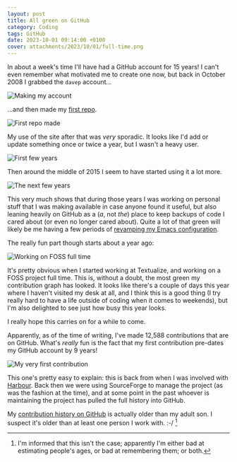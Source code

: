 ```yaml
---
layout: post
title: All green on GitHub
category: Coding
tags: GitHub
date: 2023-10-01 09:14:00 +0100
cover: attachments/2023/10/01/full-time.png
---
```


In about a week's time I'll have had a GitHub account for 15 years! I can't
even remember what motivated me to create one now, but back in October 2008
I grabbed the `davep` account...

![Making my account](/attachments/2023/10/01/account-made.png#centre)

...and then made my [first repo](https://github.com/davep/dict.rb).

![First repo made](/attachments/2023/10/01/first-repo.png#centre)

My use of the site after that was *very* sporadic. It looks like I'd add or
update something once or twice a year, but I wasn't a heavy user.

![First few years](/attachments/2023/10/01/first-few-years.png#centre)

Then around the middle of 2015 I seem to have started using it a lot more.

![The next few years](/attachments/2023/10/01/next-few-years.png#centre)

This very much shows that during those years I was working on personal stuff
that I was making available in case anyone found it useful, but also leaning
heavily on GitHub as a (*a*, not *the*) place to keep backups of code I
cared about (or even no longer cared about). Quite a lot of that green will
likely be me having a few periods of [revamping my Emacs
configuration](/category/emacs.html).

The really fun part though starts about a year ago:

![Working on FOSS full time](/attachments/2023/10/01/full-time.png#centre)

It's pretty obvious when I started working at Textualize, and working on a
FOSS project full time. This is, without a doubt, the most green my
contribution graph has looked. It looks like there's a couple of days this
year where I haven't visited my desk at all, and I think this is a good
thing (I try really hard to have a life outside of coding when it comes to
weekends), but I'm also delighted to see just how busy this year looks.

I really hope this carries on for a while to come.

Apparently, as of the time of writing, I've made 12,588 contributions that
are on GitHub. What's *really* fun is the fact that my first contribution
pre-dates my GitHub account by 9 years!

![My very first contribution](/attachments/2023/10/01/very-first-contrib.png#centre)

This one's pretty easy to explain: this is back from when I was involved
with
[Harbour](https://en.wikipedia.org/wiki/Harbour_(programming_language)).
Back then we were using SourceForge to manage the project (as was the
fashion at the time), and at some point in the past whoever is maintaining
the project has pulled the full history into GitHub.

My [contribution history on
GitHub](/attachments/2023/10/01/contributions.png) is actually older than my
adult son. I suspect it's older than at least one person I work with. :-/ [^1]

[^1]: I'm informed that this isn't the case[^2]; apparently I'm either bad at
    estimating people's ages, or bad at remembering them; or both.
[^2]: Although it's not *too* far off. :-/

[//]: # (2023-10-01-all-green-on-github.md ends here)
